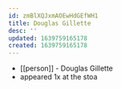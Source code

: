 ```yaml
---
id: zmBlXQJxmAOEwHdGEfWH1
title: Douglas Gillette
desc: ''
updated: 1639759165178
created: 1639759165178
---
```



- [[person]] - Douglas Gillette
- appeared 1x at the stoa
